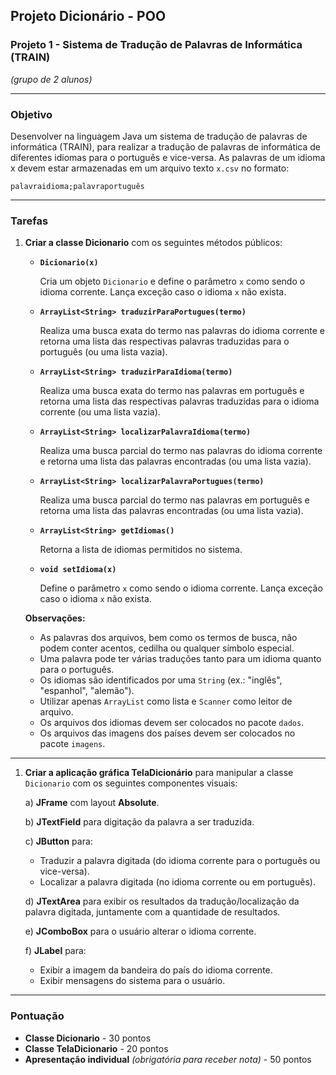 ## Projeto Dicionário - POO

### Projeto 1 - Sistema de Tradução de Palavras de Informática (TRAIN)

*(grupo de 2 alunos)*

---

### **Objetivo**

Desenvolver na linguagem Java um sistema de tradução de palavras de informática (TRAIN), para realizar a tradução de palavras de informática de diferentes idiomas para o português e vice-versa. As palavras de um idioma x devem estar armazenadas em um arquivo texto `x.csv` no formato:

`palavraidioma;palavraportuguês`

---

### **Tarefas**

1. **Criar a classe Dicionario** com os seguintes métodos públicos:
    - **`Dicionario(x)`**
        
        Cria um objeto `Dicionario` e define o parâmetro `x` como sendo o idioma corrente. Lança exceção caso o idioma `x` não exista.
        
    - **`ArrayList<String> traduzirParaPortugues(termo)`**
        
        Realiza uma busca exata do termo nas palavras do idioma corrente e retorna uma lista das respectivas palavras traduzidas para o português (ou uma lista vazia).
        
    - **`ArrayList<String> traduzirParaIdioma(termo)`**
        
        Realiza uma busca exata do termo nas palavras em português e retorna uma lista das respectivas palavras traduzidas para o idioma corrente (ou uma lista vazia).
        
    - **`ArrayList<String> localizarPalavraIdioma(termo)`**
        
        Realiza uma busca parcial do termo nas palavras do idioma corrente e retorna uma lista das palavras encontradas (ou uma lista vazia).
        
    - **`ArrayList<String> localizarPalavraPortugues(termo)`**
        
        Realiza uma busca parcial do termo nas palavras em português e retorna uma lista das palavras encontradas (ou uma lista vazia).
        
    - **`ArrayList<String> getIdiomas()`**
        
        Retorna a lista de idiomas permitidos no sistema.
        
    - **`void setIdioma(x)`**
        
        Define o parâmetro `x` como sendo o idioma corrente. Lança exceção caso o idioma `x` não exista.
        
    
    **Observações:**
    
    - As palavras dos arquivos, bem como os termos de busca, não podem conter acentos, cedilha ou qualquer símbolo especial.
    - Uma palavra pode ter várias traduções tanto para um idioma quanto para o português.
    - Os idiomas são identificados por uma `String` (ex.: "inglês", "espanhol", "alemão").
    - Utilizar apenas `ArrayList` como lista e `Scanner` como leitor de arquivo.
    - Os arquivos dos idiomas devem ser colocados no pacote `dados`.
    - Os arquivos das imagens dos países devem ser colocados no pacote `imagens`.

---

1. **Criar a aplicação gráfica TelaDicionário** para manipular a classe `Dicionario` com os seguintes componentes visuais:
    
    a) **JFrame** com layout **Absolute**.
    
    b) **JTextField** para digitação da palavra a ser traduzida.
    
    c) **JButton** para:
    
    - Traduzir a palavra digitada (do idioma corrente para o português ou vice-versa).
    - Localizar a palavra digitada (no idioma corrente ou em português).

    d) **JTextArea** para exibir os resultados da tradução/localização da palavra digitada, juntamente com a quantidade de resultados.

    e) **JComboBox** para o usuário alterar o idioma corrente.
    
    f) **JLabel** para:
    - Exibir a imagem da bandeira do país do idioma corrente.
    - Exibir mensagens do sistema para o usuário.

---

### **Pontuação**

- **Classe Dicionario** - 30 pontos
- **Classe TelaDicionario** - 20 pontos
- **Apresentação individual** *(obrigatória para receber nota)* - 50 pontos
